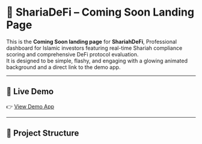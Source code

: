 # 🌙 ShariaDeFi – Coming Soon Landing Page

This is the **Coming Soon landing page** for **ShariahDeFi**, Professional dashboard for Islamic investors featuring real-time Shariah compliance scoring and comprehensive DeFi protocol evaluation.  
It is designed to be simple, flashy, and engaging with a glowing animated background and a direct link to the demo app.

---

## 🚀 Live Demo
👉 [View Demo App](https://demo.shariadefi.app/)

---

## 📂 Project Structure
